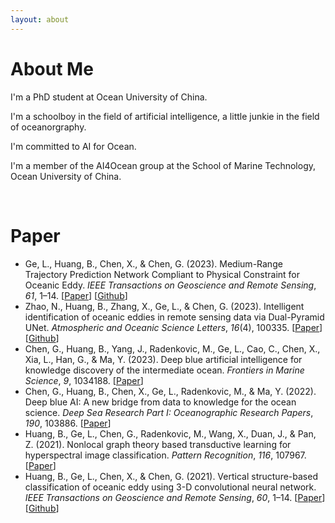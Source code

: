 ```yaml
---
layout: about 
---
```


# About Me
I'm a PhD student at Ocean University of China. 

I'm a schoolboy in the field of artificial intelligence, a little junkie in the field of oceanorgraphy. 

I'm committed to AI for Ocean. 

I'm a member of the AI4Ocean group at the School of Marine Technology, Ocean University of China.

<br/>

# Paper
* Ge, L., Huang, B., Chen, X., & Chen, G. (2023). Medium-Range Trajectory Prediction Network Compliant to Physical Constraint for Oceanic Eddy. *IEEE Transactions on Geoscience and Remote Sensing*, *61*, 1–14. [[Paper](https://doi.org/10.1109/TGRS.2023.3298020)] [[Github](https://github.com/AI4Ocean/ETPNet)]
* Zhao, N., Huang, B., Zhang, X., Ge, L., & Chen, G. (2023). Intelligent identification of oceanic eddies in remote sensing data via Dual-Pyramid UNet. *Atmospheric and Oceanic Science Letters*, *16*(4), 100335. [[Paper](https://doi.org/10.1016/j.aosl.2023.100335)] [[Github]()]
* Chen, G., Huang, B., Yang, J., Radenkovic, M., Ge, L., Cao, C., Chen, X., Xia, L., Han, G., & Ma, Y. (2023). Deep blue artificial intelligence for knowledge discovery of the intermediate ocean. *Frontiers in Marine Science*, *9*, 1034188. [[Paper](https://doi.org/10.3389/fmars.2022.1034188)]
* Chen, G., Huang, B., Chen, X., Ge, L., Radenkovic, M., & Ma, Y. (2022). Deep blue AI: A new bridge from data to knowledge for the ocean science. *Deep Sea Research Part I: Oceanographic Research Papers*, *190*, 103886. [[Paper](https://doi.org/10.1016/j.dsr.2022.103886)]
* Huang, B., Ge, L., Chen, G., Radenkovic, M., Wang, X., Duan, J., & Pan, Z. (2021). Nonlocal graph theory based transductive learning for hyperspectral image classification. *Pattern Recognition*, *116*, 107967. [[Paper](https://doi.org/10.1016/j.patcog.2021.107967)]
* Huang, B., Ge, L., Chen, X., & Chen, G. (2021). Vertical structure-based classification of oceanic eddy using 3-D convolutional neural network. *IEEE Transactions on Geoscience and Remote Sensing*, *60*, 1–14. [[Paper](https://doi.org/10.1109/TGRS.2021.3103251)] [[Github]()]

<br/>

